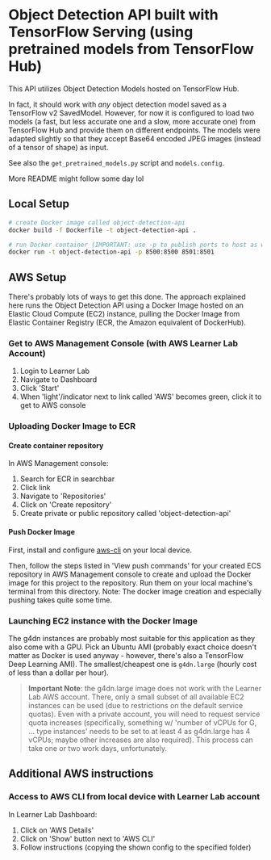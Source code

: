 # Object Detection API built with TensorFlow Serving (using pretrained models from TensorFlow Hub)
This API utilizes Object Detection Models hosted on TensorFlow Hub.

In fact, it should work with _any_ object detection model saved as a TensorFlow v2 SavedModel. However, for now it is configured to load two models (a fast, but less accurate one and a slow, more accurate one) from TensorFlow Hub and provide them on different endpoints. The models were adapted slightly so that they accept Base64 encoded JPEG images (instead of a tensor of shape) as input.

See also the `get_pretrained_models.py` script and `models.config`.

More README might follow some day lol


## Local Setup
```bash
# create Docker image called object-detection-api
docker build -f Dockerfile -t object-detection-api .
```

```bash
# run Docker container (IMPORTANT: use -p to publish ports to host as well (otherwise they are only exposed within the container network!)
docker run -t object-detection-api -p 8500:8500 8501:8501
```

## AWS Setup
There's probably lots of ways to get this done. The approach explained here runs the Object Detection API using a Docker Image hosted on an Elastic Cloud Compute (EC2) instance, pulling the Docker Image from Elastic Container Registry (ECR, the Amazon equivalent of DockerHub).

### Get to AWS Management Console (with AWS Learner Lab Account)

1. Login to Learner Lab
2. Navigate to Dashboard
3. Click 'Start'
4. When 'light'/indicator next to link called 'AWS' becomes green, click it to get to AWS console

### Uploading Docker Image to ECR
#### Create container repository
In AWS Management console:
1. Search for ECR in searchbar
2. Click link
3. Navigate to 'Repositories'
4. Click on 'Create repository'
5. Create private or public repository called 'object-detection-api'

#### Push Docker Image
First, install and configure [aws-cli]([https://](https://docs.aws.amazon.com/cli/latest/userguide/getting-started-install.html)) on your local device.

Then, follow the steps listed in 'View push commands' for your created ECS repository in AWS Management console to create and upload the Docker image for this project to the repository. Run them on your local machine's terminal from this directory. Note: The docker image creation and especially pushing takes quite some time.

### Launching EC2 instance with the Docker Image
The g4dn instances are probably most suitable for this application as they also come with a GPU. Pick an Ubuntu AMI (probably exact choice doesn't matter as Docker is used anyway - however, there's also a TensorFlow Deep Learning AMI). The smallest/cheapest one is `g4dn.large` (hourly cost of less than a dollar per hour).

> **Important Note**: the g4dn.large image does not work with the Learner Lab AWS account. There, only a small subset of all available EC2 instances can be used (due to restrictions on the default service quotas). Even with a private account, you will need to request service quota increases (specifically, something w/ 'number of vCPUs for G, ... type instances' needs to be set to at least 4 as g4dn.large has 4 vCPUs; maybe other increases are also required). This process can take one or two work days, unfortunately.

## Additional AWS instructions

### Access to AWS CLI from local device with Learner Lab account
In Learner Lab Dashboard:
1. Click on 'AWS Details'
2. Click on 'Show' button next to 'AWS CLI'
3. Follow instructions (copying the shown config to the specified folder)